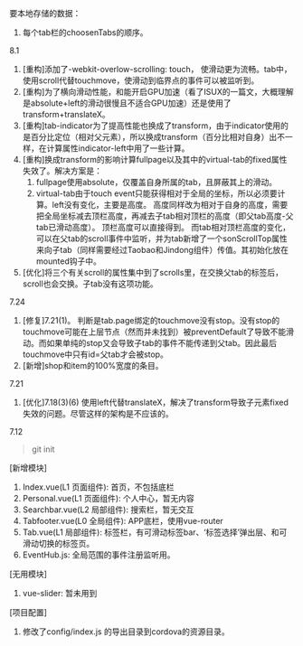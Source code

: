 要本地存储的数据：
1. 每个tab栏的choosenTabs的顺序。


8.1

1. [重构]添加了-webkit-overlow-scrolling: touch， 使滑动更为流畅。tab中，使用scroll代替touchmove，使滑动到临界点的事件可以被监听到。
2. [重构]为了横向滑动性能，和能开启GPU加速（看了ISUX的一篇文，大概理解是absolute+left的滑动很慢且不适合GPU加速）还是使用了transform+translateX。
3. [重构]tab-indicator为了提高性能也换成了transform，由于indicator使用的是百分比定位（相对父元素），所以换成transform（百分比相对自身）出不一样，在计算属性indicator-left中用了一些计算。
4. [重构]换成transform的影响计算fullpage以及其中的virtual-tab的fixed属性失效了。解决方案是：
    1. fullpage使用absolute，仅覆盖自身所属的tab，且屏蔽其上的滑动。
    2. virtual-tab由于touch event只能获得相对于全局的坐标，所以必须要计算。left没有变化，主要是高度。
    高度同样改为相对于自身的高度，需要把全局坐标减去顶栏高度，再减去子tab相对顶栏的高度（即父tab高度-父tab已滑动高度）。
    顶栏高度可以直接得到。
    而tab相对顶栏高度的变化，可以在父tab的scroll事件中监听，并为tab新增了一个sonScrollTop属性来向子tab（同样需要经过Taobao和Jindong组件）传值。其初始化放在mounted钩子中。
5. [优化]将三个有关scroll的属性集中到了scrolls里，在交换父tab的标签后，scroll也会交换。子tab没有这项功能。

7.24

1.  [修复]7.21(1)。
    判断是tab.page绑定的touchmove没有stop。没有stop的touchmove可能在上层节点（然而并未找到）被preventDefault了导致不能滑动。而如果单纯的stop又会导致子tab的事件不能传递到父tab。因此最后touchmove中只有id=父tab才会被stop。
2.  [新增]shop和item的100%宽度的条目。


7.21

1.  [优化]7.18(3)(6)
    使用left代替translateX，解决了transform导致子元素fixed失效的问题。尽管这样的架构是不应该的。


7.12

> git init

[新增模块]

1. Index.vue(L1 页面组件): 首页，不包括底栏
2. Personal.vue(L1 页面组件): 个人中心，暂无内容
3. Searchbar.vue(L2 局部组件): 搜索栏，暂无交互
4. Tabfooter.vue(L0 全局组件): APP底栏，使用vue-router
5. Tab.vue(L1 局部组件): 标签栏，有可滑动标签bar、‘标签选择’弹出层、和可滑动切换的标签页。
6. EventHub.js: 全局范围的事件注册监听用。

[无用模块]

1. vue-slider: 暂未用到

[项目配置]

1. 修改了config/index.js 的导出目录到cordova的资源目录。
